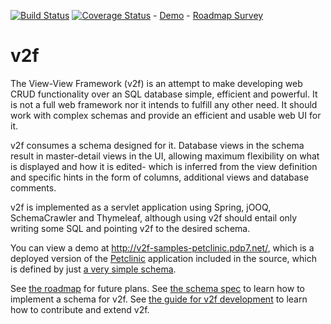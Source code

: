 [![Build Status](https://travis-ci.org/alexpdp7/v2f.svg?branch=master)](https://travis-ci.org/alexpdp7/v2f)
[![Coverage Status](https://coveralls.io/repos/github/alexpdp7/v2f/badge.svg?branch=master)](https://coveralls.io/github/alexpdp7/v2f?branch=master) -
[Demo](http://v2f-samples-petclinic.pdp7.net/) -
[Roadmap Survey](https://docs.google.com/forms/d/1IGLxia5lYiq9Y7CV09uh_hXQElzGwL2jYw6QhH8-vUk/viewform)

# v2f

The View-View Framework (v2f) is an attempt to make developing web CRUD functionality over an SQL database simple, efficient and powerful. It is not a full web framework nor it intends to fulfill any other need. It should work with complex schemas and provide an efficient and usable web UI for it.

v2f consumes a schema designed for it. Database views in the schema result in master-detail views in the UI, allowing maximum flexibility on what is displayed and how it is edited- which is inferred from the view definition and specific hints in the form of columns, additional views and database comments.

v2f is implemented as a servlet application using Spring, jOOQ, SchemaCrawler and Thymeleaf, although using v2f should entail only writing some SQL and pointing v2f to the desired schema.

You can view a demo at http://v2f-samples-petclinic.pdp7.net/, which is a deployed version of the [Petclinic](https://github.com/alexpdp7/v2f/tree/master/v2f-samples-petclinic) application included in the source, which is defined by just [a very simple schema](https://github.com/alexpdp7/v2f/blob/master/v2f-samples-petclinic/src/main/resources/db/migration/R__schema.sql).

See [the roadmap](ROADMAP.md) for future plans.
See [the schema spec](SCHEMA_SPEC.md) to learn how to implement a schema for v2f.
See [the guide for v2f development](HACKING.md) to learn how to contribute and extend v2f.
